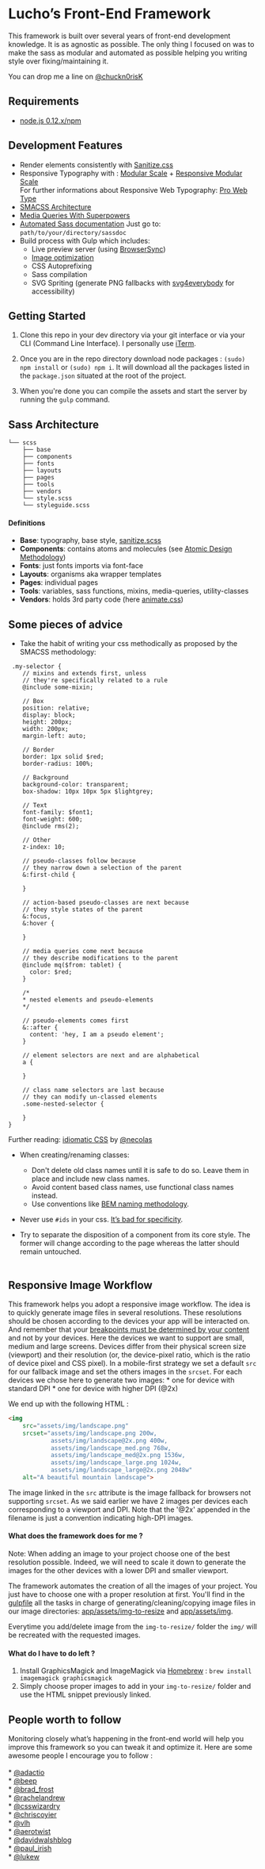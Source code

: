 Lucho’s Front-End Framework
===========================

This framework is built over several years of front-end development knowledge. It is as agnostic as possible. The only thing I focused on was to make the sass as modular and automated as possible helping you writing style over fixing/maintaining it.

You can drop me a line on [@chuckn0risK](www.twitter.com/chuckn0risk)

## Requirements
* [node.js 0.12.x/npm](http://nodejs.org/download/)

## Development Features

* Render elements consistently with [Sanitize.css](https://github.com/jonathantneal/sanitize.css/blob/master/sanitize.scss)  
* Responsive Typography with : [Modular Scale](https://github.com/modularscale/modularscale-sass) + [Responsive Modular Scale](https://github.com/gakimball/responsive-modular-scale)  
For further informations about Responsive Web Typography: [Pro Web Type](https://prowebtype.com)
* [SMACSS Architecture](https://smacss.com/)
* [Media Queries With Superpowers](https://github.com/sass-mq/sass-mq)
* [Automated Sass documentation](http://sassdoc.com/)
Just go to: `path/to/your/directory/sassdoc`
* Build process with Gulp which includes:
    * Live preview server (using [BrowserSync](http://www.browsersync.io/))
    * [Image optimization](##responsive-image-workflow)
    * CSS Autoprefixing
    * Sass compilation
    * SVG Spriting (generate PNG fallbacks with [svg4everybody](https://github.com/jonathantneal/svg4everybody) for accessibility)

## Getting Started

1. Clone this repo in your dev directory via your git interface or via your CLI (Command Line Interface). I personally use [iTerm](https://iterm2.com/).

2. Once you are in the repo directory download node packages : `(sudo) npm install` or `(sudo) npm i`. It will download all the packages listed in the `package.json` situated at the root of the project.

3. When you're done you can compile the assets and start the server by running the `gulp` command.

## Sass Architecture

```
└── scss
    ├── base
    ├── components
    ├── fonts
    ├── layouts
    ├── pages
    ├── tools
    ├── vendors
    └── style.scss
    └── styleguide.scss
```

#### Definitions

- **Base**: typography, base style, [sanitize.scss](https://github.com/jonathantneal/sanitize.css/blob/master/sanitize.scss) 
- **Components**: contains atoms and molecules (see [Atomic Design Methodology](http://atomicdesign.bradfrost.com/table-of-contents/))
- **Fonts**: just fonts imports via font-face
- **Layouts**: organisms aka wrapper templates 
- **Pages**: individual pages
- **Tools**: variables, sass functions, mixins, media-queries, utility-classes
- **Vendors**: holds 3rd party code (here [animate.css](https://github.com/daneden/animate.css))

## Some pieces of advice

* Take the habit of writing your css methodically as proposed by the SMACSS methodology:
```  
 .my-selector {  
    // mixins and extends first, unless  
    // they're specifically related to a rule  
    @include some-mixin;  
  
    // Box  
    position: relative;  
    display: block;  
    height: 200px;  
    width: 200px;  
    margin-left: auto;  
  
    // Border
    border: 1px solid $red;
    border-radius: 100%;
  
    // Background
    background-color: transparent;
    box-shadow: 10px 10px 5px $lightgrey;

    // Text
    font-family: $font1;
    font-weight: 600;
    @include rms(2);

    // Other
    z-index: 10;
    
    // pseudo-classes follow because  
    // they narrow down a selection of the parent  
    &:first-child {  
      
    }  
    
    // action-based pseudo-classes are next because  
    // they style states of the parent  
    &:focus,
    &:hover {  
  
    }  
  
    // media queries come next because  
    // they describe modifications to the parent
    @include mq($from: tablet) {  
      color: $red;  
    }
    
    /*  
    * nested elements and pseudo-elements  
    */  
      
    // pseudo-elements comes first
    &::after {  
      content: 'hey, I am a pseudo element';  
    }  
  
    // element selectors are next and are alphabetical  
    a {  
      
    }  
  
    // class name selectors are last because  
    // they can modify un-classed elements  
    .some-nested-selector {  
      
    }
}
``` 
Further reading: [idiomatic CSS](https://github.com/necolas/idiomatic-css) by [@necolas](https://twitter.com/necolas)

* When creating/renaming classes:
    * Don't delete old class names until it is safe to do so. Leave them in place and include new class names.
    * Avoid content based class names, use functional class names instead.
    * Use conventions like [BEM naming methodology](http://csswizardry.com/2013/01/mindbemding-getting-your-head-round-bem-syntax/).

* Never use `#ids` in your css. [It’s bad for specificity](http://csswizardry.com/2011/09/when-using-ids-can-be-a-pain-in-the-class/).
* Try to separate the disposition of a component from its core style. The former will change according to the page whereas the latter should remain untouched. <br><br>

## Responsive Image Workflow

This framework helps you adopt a responsive image workflow. The idea is to quickly generate image files in several resolutions. These resolutions should be chosen according to the devices your app will be interacted on. And remember that your [breakpoints must be determined by your content](http://bradfrost.com/blog/post/7-habits-of-highly-effective-media-queries/#content) and not by your devices. Here the devices we want to support are small, medium and large screens. Devices differ from their physical screen size (viewport) and their resolution (or, the device-pixel ratio, which is the ratio of device pixel and CSS pixel). In a mobile-first strategy we set a default `src` for our fallback image and set the others images in the `srcset`.
For each devices we chose here to generate two images: 
    * one for device with standard DPI
    * one for device with higher DPI (@2x)

We end up with the following HTML : 
```html
<img 
    src="assets/img/landscape.png"
    srcset="assets/img/landscape.png 200w,
            assets/img/landscape@2x.png 400w,
            assets/img/landscape_med.png 768w,
            assets/img/landscape_med@2x.png 1536w,
            assets/img/landscape_large.png 1024w,
            assets/img/landscape_large@2x.png 2048w"
    alt="A beautiful mountain landscape">
```

The image linked in the `src` attribute is the image fallback for browsers not supporting `srcset`. As we said earlier we have 2 images per devices each corresponding to a viewport and DPI. Note that the '@2x' appended in the filename is just a convention indicating high-DPI images.

#### What does the framework does for me ?
Note: When adding an image to your project choose one of the best resolution possible. Indeed, we will need to scale it down to generate the images for the other devices with a lower DPI and smaller viewport.

The framework automates the creation of all the images of your project. You just have to choose one with a proper resolution at first. You'll find in the [gulpfile](gulpfile.js) all the tasks in charge of generating/cleaning/copying image files in our image directories: [app/assets/img-to-resize](app/assets/img-to-resize) and [app/assets/img](app/assets/img).

Everytime you add/delete image from the `img-to-resize/` folder the `img/` will be recreated with the requested images.

#### What do I have to do left ?
1. Install GraphicsMagick and ImageMagick via [Homebrew](brew.sh) : `brew install imagemagick graphicsmagick`
2. Simply choose proper images to add in your `img-to-resize/` folder and use the HTML snippet previously linked.

## People worth to follow

Monitoring closely what’s happening in the front-end world will help you improve this framework so you can tweak it and optimize it. Here are some awesome people I encourage you to follow :  <br>   
	* [@adactio](https://twitter.com/adactio)  
	* [@beep](https://twitter.com/beep)  
	* [@brad_frost](https://twitter.com/brad_frost)  
	* [@rachelandrew](https://twitter.com/rachelandrew)  
	* [@csswizardry](https://twitter.com/csswizardry)  
	* [@chriscoyier](https://twitter.com/chriscoyier)  
	* [@vlh](https://twitter.com/vlh)  
	* [@aerotwist](https://twitter.com/aerotwist)  
	* [@davidwalshblog](https://twitter.com/davidwalshblog)  
	* [@paul_irish](https://twitter.com/paul_irish)  
	* [@lukew](https://twitter.com/lukew)

